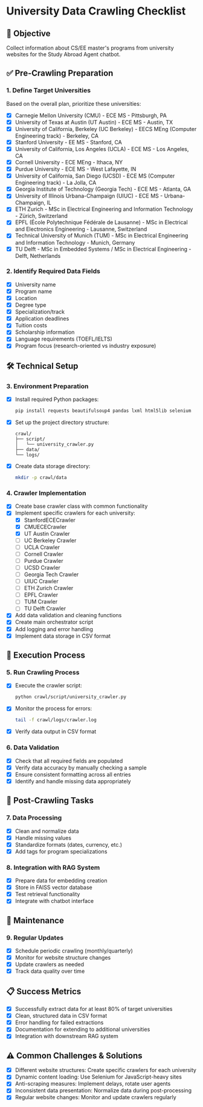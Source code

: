 # University Data Crawling Checklist

## 🎯 Objective
Collect information about CS/EE master's programs from university websites for the Study Abroad Agent chatbot.

## ✅ Pre-Crawling Preparation

### 1. Define Target Universities
Based on the overall plan, prioritize these universities:
- [x] Carnegie Mellon University (CMU) - ECE MS - Pittsburgh, PA
- [x] University of Texas at Austin (UT Austin) - ECE MS - Austin, TX
- [x] University of California, Berkeley (UC Berkeley) - EECS MEng (Computer Engineering track) - Berkeley, CA
- [x] Stanford University - EE MS - Stanford, CA
- [x] University of California, Los Angeles (UCLA) - ECE MS - Los Angeles, CA
- [x] Cornell University - ECE MEng - Ithaca, NY
- [x] Purdue University - ECE MS - West Lafayette, IN
- [x] University of California, San Diego (UCSD) - ECE MS (Computer Engineering track) - La Jolla, CA
- [x] Georgia Institute of Technology (Georgia Tech) - ECE MS - Atlanta, GA
- [x] University of Illinois Urbana-Champaign (UIUC) - ECE MS - Urbana-Champaign, IL
- [x] ETH Zurich - MSc in Electrical Engineering and Information Technology - Zürich, Switzerland
- [x] EPFL (École Polytechnique Fédérale de Lausanne) - MSc in Electrical and Electronics Engineering - Lausanne, Switzerland
- [x] Technical University of Munich (TUM) - MSc in Electrical Engineering and Information Technology - Munich, Germany
- [x] TU Delft - MSc in Embedded Systems / MSc in Electrical Engineering - Delft, Netherlands

### 2. Identify Required Data Fields
- [x] University name
- [x] Program name
- [x] Location
- [x] Degree type
- [x] Specialization/track
- [x] Application deadlines
- [x] Tuition costs
- [x] Scholarship information
- [x] Language requirements (TOEFL/IELTS)
- [x] Program focus (research-oriented vs industry exposure)

## 🛠️ Technical Setup

### 3. Environment Preparation
- [x] Install required Python packages:
  ```bash
  pip install requests beautifulsoup4 pandas lxml html5lib selenium
  ```
- [x] Set up the project directory structure:
  ```
  crawl/
  ├── script/
  │   └── university_crawler.py
  ├── data/
  └── logs/
  ```
- [x] Create data storage directory:
  ```bash
  mkdir -p crawl/data
  ```

### 4. Crawler Implementation
- [x] Create base crawler class with common functionality
- [x] Implement specific crawlers for each university:
  - [x] StanfordECECrawler
  - [x] CMUECECrawler
  - [x] UT Austin Crawler
  - [ ] UC Berkeley Crawler
  - [ ] UCLA Crawler
  - [ ] Cornell Crawler
  - [ ] Purdue Crawler
  - [ ] UCSD Crawler
  - [ ] Georgia Tech Crawler
  - [ ] UIUC Crawler
  - [ ] ETH Zurich Crawler
  - [ ] EPFL Crawler
  - [ ] TUM Crawler
  - [ ] TU Delft Crawler
- [x] Add data validation and cleaning functions
- [x] Create main orchestrator script
- [x] Add logging and error handling
- [x] Implement data storage in CSV format

## 🚦 Execution Process

### 5. Run Crawling Process
- [x] Execute the crawler script:
  ```bash
  python crawl/script/university_crawler.py
  ```
- [x] Monitor the process for errors:
  ```bash
  tail -f crawl/logs/crawler.log
  ```
- [x] Verify data output in CSV format

### 6. Data Validation
- [x] Check that all required fields are populated
- [x] Verify data accuracy by manually checking a sample
- [x] Ensure consistent formatting across all entries
- [x] Identify and handle missing data appropriately

## 🔧 Post-Crawling Tasks

### 7. Data Processing
- [x] Clean and normalize data
- [x] Handle missing values
- [x] Standardize formats (dates, currency, etc.)
- [x] Add tags for program specializations

### 8. Integration with RAG System
- [x] Prepare data for embedding creation
- [x] Store in FAISS vector database
- [x] Test retrieval functionality
- [x] Integrate with chatbot interface

## 🔄 Maintenance

### 9. Regular Updates
- [x] Schedule periodic crawling (monthly/quarterly)
- [x] Monitor for website structure changes
- [x] Update crawlers as needed
- [x] Track data quality over time

## 📋 Success Metrics
- [x] Successfully extract data for at least 80% of target universities
- [x] Clean, structured data in CSV format
- [x] Error handling for failed extractions
- [x] Documentation for extending to additional universities
- [x] Integration with downstream RAG system

## ⚠️ Common Challenges & Solutions
- [x] Different website structures: Create specific crawlers for each university
- [x] Dynamic content loading: Use Selenium for JavaScript-heavy sites
- [x] Anti-scraping measures: Implement delays, rotate user agents
- [x] Inconsistent data presentation: Normalize data during post-processing
- [x] Regular website changes: Monitor and update crawlers regularly

